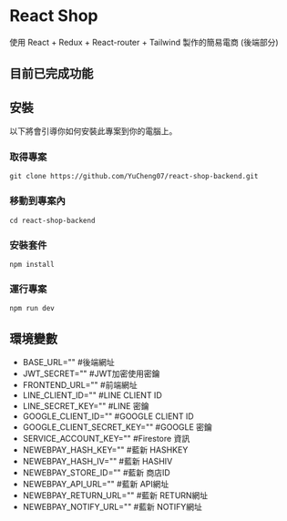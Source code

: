 # React Shop

使用 React + Redux + React-router + Tailwind 製作的簡易電商 (後端部分)

## 目前已完成功能


## 安裝
以下將會引導你如何安裝此專案到你的電腦上。

### 取得專案

```
git clone https://github.com/YuCheng07/react-shop-backend.git
```

### 移動到專案內

```
cd react-shop-backend
```

### 安裝套件

```
npm install
```

### 運行專案

```
npm run dev
```

## 環境變數
- BASE_URL=""  #後端網址
- JWT_SECRET=""  #JWT加密使用密鑰
- FRONTEND_URL=""  #前端網址
- LINE_CLIENT_ID=""  #LINE CLIENT ID
- LINE_SECRET_KEY=""  #LINE 密鑰
- GOOGLE_CLIENT_ID=""  #GOOGLE CLIENT ID
- GOOGLE_CLIENT_SECRET_KEY=""  #GOOGLE 密鑰
- SERVICE_ACCOUNT_KEY=""  #Firestore 資訊
- NEWEBPAY_HASH_KEY=""  #藍新 HASHKEY
- NEWEBPAY_HASH_IV=""  #藍新 HASHIV
- NEWEBPAY_STORE_ID=""  #藍新 商店ID
- NEWEBPAY_API_URL=""  #藍新 API網址
- NEWEBPAY_RETURN_URL=""  #藍新 RETURN網址
- NEWEBPAY_NOTIFY_URL=""  #藍新 NOTIFY網址